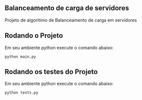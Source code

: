 ## Balanceamento de carga de servidores

Projeto de algoritimo de Balanceamento de carga em servidores

## Rodando o Projeto
Em seu ambiente python execute o comando abaixo:
```
python main.py
```

## Rodando os testes do Projeto
Em seu ambiente python execute o comando abaixo:
```
python tests.py
```
